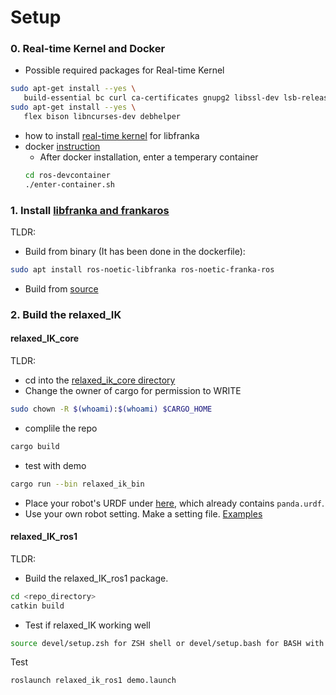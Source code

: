 # Setup 

### 0. Real-time Kernel and Docker 
 * Possible required packages for Real-time Kernel
 ```bash
 sudo apt-get install --yes \
    build-essential bc curl ca-certificates gnupg2 libssl-dev lsb-release libelf-dev bison flex dwarves zstd libncurses-dev
sudo apt-get install --yes \
    flex bison libncurses-dev debhelper
 ```
 * how to install [real-time kernel](https://frankaemika.github.io/docs/installation_linux.html#setting-up-the-real-time-kernel) for libfranka
 * docker [instruction](../ros-devcontainer/README.md)
    * After docker installation, enter a temperary container
    ```bash
    cd ros-devcontainer
    ./enter-container.sh
    ```

### 1. Install [libfranka and frankaros](https://frankaemika.github.io/docs/installation_linux.html)
TLDR:
* Build from binary (It has been done in the dockerfile): 
```bash
sudo apt install ros-noetic-libfranka ros-noetic-franka-ros
```
 * Build from [source](https://frankaemika.github.io/docs/installation_linux.html)

### 2. Build the relaxed_IK
#### relaxed_IK_core
TLDR:
 * cd into the [relaxed_ik_core directory](../relaxed_ik_core)
 * Change the owner of cargo for permission to WRITE
 ```bash
 sudo chown -R $(whoami):$(whoami) $CARGO_HOME
 ```
 * complile the repo
 ```bash
 cargo build
 ```
 * test with demo
 ```bash
 cargo run --bin relaxed_ik_bin
 ```
 * Place your robot's URDF under [here](../relaxed_ik_core/configs/urdfs/), which already contains `panda.urdf`.
 * Use your own robot setting. Make a setting file. [Examples](../relaxed_ik_core/configs/example_settings)
#### relaxed_IK_ros1
 TLDR:
 * Build the relaxed_IK_ros1 package.
 ```bash
 cd <repo_directory>
 catkin build
 ```
 * Test if relaxed_IK working well
 ```bash
 source devel/setup.zsh for ZSH shell or devel/setup.bash for BASH with a simple demo
 ```
 Test
 ```bash
roslaunch relaxed_ik_ros1 demo.launch
 ```